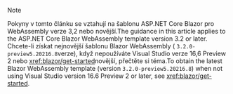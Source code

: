 > [!NOTE]
> <span data-ttu-id="c52cc-101">Pokyny v tomto článku se vztahují na šablonu ASP.NET Core Blazor pro WebAssembly verze 3,2 nebo novější.</span><span class="sxs-lookup"><span data-stu-id="c52cc-101">The guidance in this article applies to the ASP.NET Core Blazor WebAssembly template version 3.2 or later.</span></span> <span data-ttu-id="c52cc-102">Chcete-li získat nejnovější šablonu Blazor WebAssembly ( `3.2.0-preview5.20216.8`verze), když nepoužíváte Visual Studio verze 16,6 Preview 2 nebo <xref:blazor/get-started>novější, přečtěte si téma.</span><span class="sxs-lookup"><span data-stu-id="c52cc-102">To obtain the latest Blazor WebAssembly template (version `3.2.0-preview5.20216.8`) when not using Visual Studio version 16.6 Preview 2 or later, see <xref:blazor/get-started>.</span></span>
